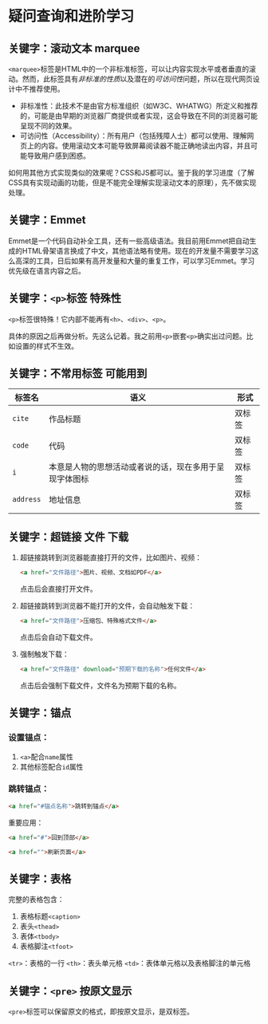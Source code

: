 # 疑问查询和进阶学习

## 关键字：滚动文本 marquee

`<marquee>`标签是HTML中的一个非标准标签，可以让内容实现水平或者垂直的滚动。然而，此标签具有*非标准的性质*以及潜在的*可访问性*问题，所以在现代网页设计中不推荐使用。

- 非标准性：此技术不是由官方标准组织（如W3C、WHATWG）所定义和推荐的，可能是由早期的浏览器厂商提供或者实现，这会导致在不同的浏览器可能呈现不同的效果。
- 可访问性（Accessibility）：所有用户（包括残障人士）都可以使用、理解网页上的内容。使用滚动文本可能导致屏幕阅读器不能正确地读出内容，并且可能导致用户感到困惑。

如何用其他方式实现类似的效果呢？CSS和JS都可以。鉴于我的学习进度（了解CSS具有实现动画的功能，但是不能完全理解实现滚动文本的原理），先不做实现处理。

## 关键字：Emmet

Emmet是一个代码自动补全工具，还有一些高级语法。我目前用Emmet把自动生成的HTML骨架语言换成了中文，其他语法略有使用。现在的开发量不需要学习这么高深的工具，日后如果有高开发量和大量的重复工作，可以学习Emmet。学习优先级在语言内容之后。

## 关键字：`<p>`标签 特殊性

`<p>`标签很特殊！它内部不能再有`<h>`、`<div>`、`<p>`。

具体的原因之后再做分析。先这么记着。我之前用`<p>`嵌套`<p>`确实出过问题。比如设置的样式不生效。

## 关键字：不常用标签 可能用到

|标签名|语义|形式|
|---|---|---|
|`cite`|作品标题|双标签|
|`code`|代码|双标签|
|`i`|本意是人物的思想活动或者说的话，现在多用于呈现字体图标|双标签|
|`address`|地址信息|双标签|

## 关键字：超链接 文件 下载

1. 超链接跳转到浏览器能直接打开的文件，比如图片、视频：

   ```html
   <a href="文件路径">图片、视频、文档如PDF</a>
   ```
    点击后会直接打开文件。

2. 超链接跳转到浏览器不能打开的文件，会自动触发下载：

   ```html
   <a href="文件路径">压缩包、特殊格式文件</a>
   ```
   点击后会自动下载文件。

3. 强制触发下载：

   ```html
   <a href="文件路径" download="预期下载的名称">任何文件</a>
   ```
   点击后会强制下载文件，文件名为预期下载的名称。

## 关键字：锚点

### 设置锚点：

1. `<a>`配合`name`属性
2. 其他标签配合`id`属性

### 跳转锚点：

```html
<a href="#锚点名称">跳转到锚点</a>
```

重要应用：

```html
<a href="#">回到顶部</a>
```

```html
<a href="">刷新页面</a>
```

## 关键字：表格

完整的表格包含：

1. 表格标题`<caption>`
2. 表头`<thead>`
3. 表体`<tbody>`
4. 表格脚注`<tfoot>`

`<tr>`：表格的一行
`<th>`：表头单元格
`<td>`：表体单元格以及表格脚注的单元格

## 关键字：`<pre>` 按原文显示

`<pre>`标签可以保留原文的格式，即按原文显示，是双标签。